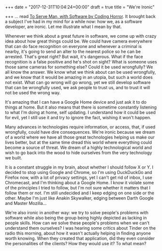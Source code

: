+++
date = "2017-12-31T10:04:24+00:00"
draft = true
title = "We're Ironic"

+++
... read [To Serve Man, with Software by Coding Horror](https://blog.codinghorror.com/to-serve-man-with-software/). It brought back a subject I've had in my mind for a while now: how we, as a software developer, are ironic. Let me illustrate what I mean by that.

Whenever we think about a great future in software, we come up with crazy idea about how great things could be. We could have camera everywhere that can do face recognition on everyone and whenever a criminal is nearby, it's going to send an alter to the nearest police so he can be arrested. That's great right? But wait, it's dangerous. What if the face recognition is a false positive and he's shot on sight? What is someone uses those same cameras for something else? Could it be used wrongfully? We all know the answer. We know what we think about can be used wrongfully, and we know that it would be amazing in an utopia, but such a world does not exist. What can go wrong will go wrong, yet we still develop software that can be wrongfully used, we ask people to trust us, and to trust it will not be used the wrong way.

It's amazing that I can have a Google Home device and just ask it to do things at home. But it also means that there is sometime constantly listening to what I'm doing at home, self updating. I understand how it could be used for evil, yet I still use it and try to ignore the fact, wishing it won't happen.

Many advances in technologies require information, or access, that, if used wrongfully, could have dire consequences. We're ironic because we dream of a world where we have all those great technologies helping us make our lives better, but at the same time dread this world where everything could become a source of threat. We dream of a highly technological world and wish to go back into the wood to hide ourselves from the very technology we built.

It is a constant struggle in my brain, about whether I should follow X or Y. I decided to stop using Google and Chrome, so I'm using DuckDuckGo and Firefox now, with a lot of privacy settings, yet I can't get rid of inbox, I use Chromecast, and I'm thinking about a Google Home. I know it violate some of the principles I tried to follow, but I'm not sure whether it matters that I follow them or not. I'm still undecided and I keep edging on one side or the other. Maybe I'm just like Anakin Skywalker, edging between Darth Google and Master Mozilla...

We're also ironic in another way: we try to solve people's problems with software while also being the group being highly depicted as lacking in people skills. How can we solve these people's problems when we can't understand them ourselves? I was hearing some critics about Tinder on the radio this morning, about how it wasn't actually helping in finding anyone worth knowing. When they created that application, did they even consider the personalities of the clients? How they would use it? To what mean? 